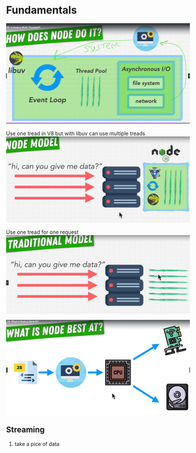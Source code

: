 # Fundamentals

![Alt text](image.png)

Use one tread in V8 but with libuv can use multiple treads
![Non blocking](image-1.png)

Use one tread for one request
![Apachi PHP](image-2.png)

![Alt text](image-3.png)

## Streaming

1. take a pice of data
